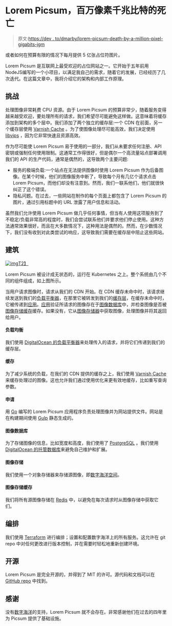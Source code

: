 # Lorem Picsum，百万像素千兆比特的死亡

> 原文:[https://dev . to/dmarby/lorem-picsum-death-by-a-million-pixel-gigabits-jgm](https://dev.to/dmarby/lorem-picsum-death-by-a-million-pixel-gigabits-jgm)

或者如何在预算有限的情况下每月提供 5 亿张占位符图片。

Lorem Picsum 是互联网上最受欢迎的占位网站之一。它开始于五年前用 NodeJS编写的一个小项目，以满足我自己的需求，随着它的发展，已经经历了几次迭代。在这篇文章中，我将介绍它的架构和内部工作原理。

## [](#challenges)挑战

处理图像非常耗费 CPU 资源。由于 Lorem Picsum 的预算非常少，随着服务变得越来越受欢迎，要处理所有的请求，我们希望尽可能避免这样做。这意味着将缓存添加到架构的多个层中。我们添加了两个独立的缓存层:一个 CDN 在前面，另一个缓存层使用 [Varnish Cache](https://varnish-cache.org/) 。为了使图像处理尽可能高效，我们决定使用 [libvips](https://libvips.github.io/libvips/) ，因为它非常快速且资源高效。

作为尽可能使 Lorem Picsum 易于使用的一部分，我们从未要求任何注册、API 密钥或强制任何使用限制。这通常工作得很好，但是偶尔一个高流量站点部署调用我们的 API 的生产代码，通常是偶然的，这导致两个主要问题:

*   服务的极端负载:一个站点在无法提供图像时使用 Lorem Picsum 作为后备图像。在某个时候，他们的图像服务中断了，导致每个月有几亿个请求点击 Lorem Picsum，而他们却没有注意到。然而，我们一联系他们，他们就很快纠正了这个错误。
*   隐私问题。在过去，一些网站在制作的每个页面上都包含了 Lorem Picsum 的图片，通过引用标题中的 URL 泄露了用户信息和活动。

虽然我们允许使用 Lorem Picsum 做几乎任何事情，但当有人使用这项服务到了不稳定/负载非常高的程度时，我们会尝试联系他们并要求他们停止使用。这种方法通常效果很好，而且在大多数情况下，这种用法是偶然的。然而，在少数情况下，我们没有收到对此类尝试的响应，这导致我们需要在缓存层中阻止这些网站。

## [](#architecture)建筑

[![img](../Images/9285f6a457d5b5920a2408865998ceb3.png)T2】](https://res.cloudinary.com/practicaldev/image/fetch/s--B_ncem2S--/c_limit%2Cf_auto%2Cfl_progressive%2Cq_auto%2Cw_880/https://dmarby.se/_saber/images/lorem-ipsum-architecture.a112f42a.svg)

Lorem Picsum 被设计成无状态的，运行在 Kubernetes 之上。整个系统由几个不同的组件组成，如上图所示。

当用户请求图像时，请求从我们的 CDN 开始。在 CDN 缓存未命中时，该请求继续发送到我们的[负载平衡器](https://dev.to/blog/lorem-picsum/#load-balancer)，在那里它被转发到我们的[缓存层](https://dev.to/blog/lorem-picsum/#caching)，在缓存未命中时，它被传递到[应用](https://dev.to/blog/lorem-picsum/#application)。[应用](https://dev.to/blog/lorem-picsum/#application)验证所请求的图像存在于[图像数据库](https://dev.to/blog/lorem-picsum/#image-database)中，并检查图像是否被[图像存储缓存](https://dev.to/blog/lorem-picsum/#image-storage-cache)缓存。如果没有，它从[图像存储器](https://dev.to/blog/lorem-picsum/#image-storage)中获取图像，处理图像并将其返回给用户。

#### [](#load-balancing)负载均衡

我们使用 [DigitalOcean 的负载平衡器](https://www.digitalocean.com/products/load-balancer/)来处理传入的请求，并将它们传递到我们的缓存层。

#### [](#caching)缓存

为了减少系统的负载，在我们的 CDN 提供的缓存之上，我们使用 [Varnish Cache](https://varnish-cache.org/) 来缓存处理过的图像。这也允许我们通过使用优化来更有效地缓存，比如重写查询参数。

#### [](#application)申请

用 [Go](https://golang.org/) 编写的 Lorem Picsum 应用程序负责处理图像并为网站提供文件。网站是在构建期间使用 [Gulp](https://gulpjs.com/) 静态生成的。

#### [](#image-database)图像数据库

为了存储图像的信息，比如宽度和高度，我们使用了 [PostgreSQL](https://www.postgresql.org/) 。我们使用 [DigitalOcean 的托管数据库](https://www.digitalocean.com/products/managed-databases)来避免自己维护和扩展。

#### [](#image-storage)图像存储

我们使用一个对象存储器来存储源图像，即[数字海洋空间](https://www.digitalocean.com/products/spaces/)。

#### [](#image-storage-cache)图像存储缓存

我们将所有源图像存储在 [Redis](https://redis.io/) 中，以避免在每次请求时从图像存储中获取它们。

## [](#orchestration)编排

我们使用 [Terraform](https://www.terraform.io/) 进行编排；设置和配置数字海洋上的所有服务。这允许在 git repo 中对任何更改进行版本控制，并在需要时轻松地重新创建环境。

## [](#open-source)开源

Lorem Picsum 是完全开源的，并得到了 MIT 的许可。源代码和文档可以在 [GitHub repo](https://github.com/DMarby/picsum-photos) 中找到。

## [](#thanks)感谢

没有[数字海洋](https://www.digitalocean.com)的支持，Lorem Picsum 就不会存在。非常感谢他们在过去的四年里为 Picsum 提供了基础设施。